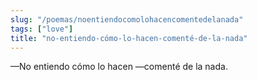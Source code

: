 ```yaml
---
slug: "/poemas/noentiendocomolohacencomentedelanada"
tags: ["love"]
title: "no-entiendo-cómo-lo-hacen-comenté-de-la-nada"
---
```

—No entiendo cómo lo hacen —comenté de la nada.